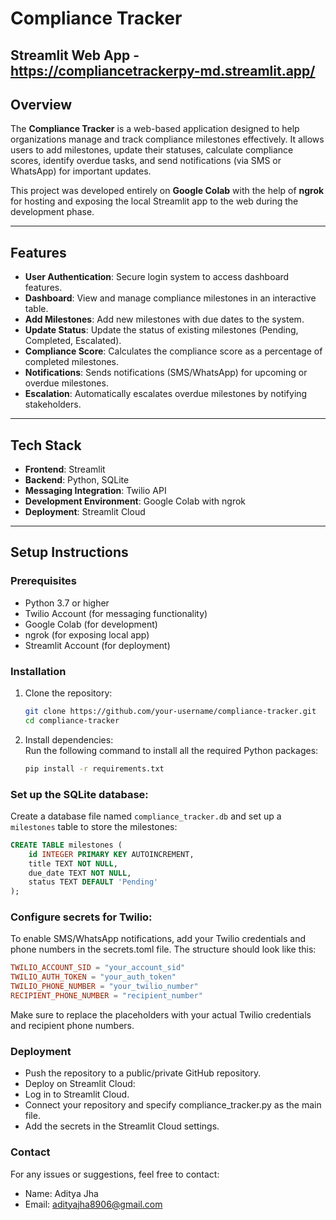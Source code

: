 # Compliance Tracker 

## Streamlit Web App - https://compliancetrackerpy-md.streamlit.app/

## Overview  
The **Compliance Tracker** is a web-based application designed to help organizations manage and track compliance milestones effectively. It allows users to add milestones, update their statuses, calculate compliance scores, identify overdue tasks, and send notifications (via SMS or WhatsApp) for important updates.  

This project was developed entirely on **Google Colab** with the help of **ngrok** for hosting and exposing the local Streamlit app to the web during the development phase.

---

## Features  
- **User Authentication**: Secure login system to access dashboard features.  
- **Dashboard**: View and manage compliance milestones in an interactive table.  
- **Add Milestones**: Add new milestones with due dates to the system.  
- **Update Status**: Update the status of existing milestones (Pending, Completed, Escalated).  
- **Compliance Score**: Calculates the compliance score as a percentage of completed milestones.  
- **Notifications**: Sends notifications (SMS/WhatsApp) for upcoming or overdue milestones.  
- **Escalation**: Automatically escalates overdue milestones by notifying stakeholders.  

---

## Tech Stack  
- **Frontend**: Streamlit  
- **Backend**: Python, SQLite  
- **Messaging Integration**: Twilio API  
- **Development Environment**: Google Colab with ngrok  
- **Deployment**: Streamlit Cloud  

---

## Setup Instructions  

### Prerequisites  
- Python 3.7 or higher  
- Twilio Account (for messaging functionality)  
- Google Colab (for development)  
- ngrok (for exposing local app)  
- Streamlit Account (for deployment)  

### Installation  
1. Clone the repository:  
   ```bash
   git clone https://github.com/your-username/compliance-tracker.git
   cd compliance-tracker

2. Install dependencies:  
   Run the following command to install all the required Python packages:
   ```bash
   pip install -r requirements.txt

### Set up the SQLite database:  
Create a database file named `compliance_tracker.db` and set up a `milestones` table to store the milestones:

```sql
CREATE TABLE milestones (
    id INTEGER PRIMARY KEY AUTOINCREMENT,
    title TEXT NOT NULL,
    due_date TEXT NOT NULL,
    status TEXT DEFAULT 'Pending'
);
```

### Configure secrets for Twilio:

To enable SMS/WhatsApp notifications, add your Twilio credentials and phone numbers in the secrets.toml file. The structure should look like this:

```toml
TWILIO_ACCOUNT_SID = "your_account_sid"
TWILIO_AUTH_TOKEN = "your_auth_token"
TWILIO_PHONE_NUMBER = "your_twilio_number"
RECIPIENT_PHONE_NUMBER = "recipient_number"


```
Make sure to replace the placeholders with your actual Twilio credentials and recipient phone numbers.

### Deployment
- Push the repository to a public/private GitHub repository.
- Deploy on Streamlit Cloud:
- Log in to Streamlit Cloud.
- Connect your repository and specify compliance_tracker.py as the main file.
- Add the secrets in the Streamlit Cloud settings.



### Contact 
For any issues or suggestions, feel free to contact:

- Name: Aditya Jha
- Email: adityajha8906@gmail.com





